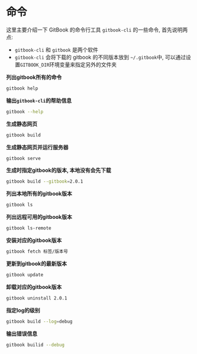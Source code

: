 # 命令

这里主要介绍一下 GitBook 的命令行工具 `gitbook-cli` 的一些命令, 首先说明两点:
* `gitbook-cli` 和 `gitbook` 是两个软件
* `gitbook-cli` 会将下载的 gitbook 的不同版本放到 `~/.gitbook`中, 可以通过设置`GITBOOK_DIR`环境变量来指定另外的文件夹



**列出gitbook所有的命令**
```bash
gitbook help
```

**输出`gitbook-cli`的帮助信息**
```bash
gitbook --help
```

**生成静态网页**
```bash
gitbook build
```
**生成静态网页并运行服务器**
```bash
gitbook serve
```

**生成时指定gitbook的版本, 本地没有会先下载**
```bash
gitbook build --gitbook=2.0.1
```

**列出本地所有的gitbook版本**
```bash
gitbook ls
```

**列出远程可用的gitbook版本**
```bash
gitbook ls-remote
```

**安装对应的gitbook版本**
```bash
gitbook fetch 标签/版本号
```

**更新到gitbook的最新版本**
```bash
gitbook update
```

**卸载对应的gitbook版本**
```bash
gitbook uninstall 2.0.1
```

**指定log的级别**
```bash
gitbook build --log=debug
```

**输出错误信息**
```bash
gitbook builid --debug
```